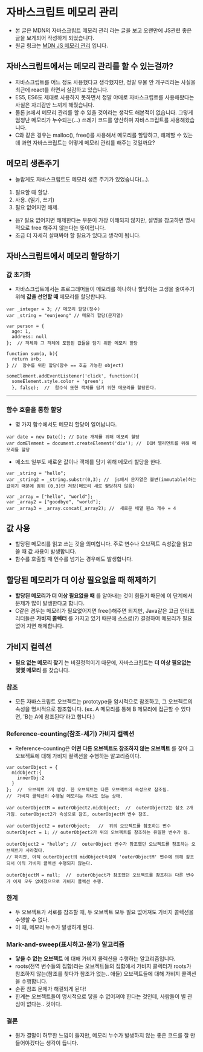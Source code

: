 # 자바스크립트 메모리 관리

- 본 글은 MDN의 자바스크립트 메모리 관리 라는 글을 보고 오랜만에 JS관련 좋은 글을 보게되어 작성하게 되었습니다.
- 원글 링크는 [MDN JS 메모리 관리](https://developer.mozilla.org/ko/docs/Web/JavaScript/Memory_Management) 입니다.


## 자바스크립트에서는 메모리 관리를 할 수 있는걸까?

- 자바스크립트를 어느 정도 사용했다고 생각했지만, 정말 우물 안 개구리라는 사실을 최근에 react를 하면서 실감하고 있습니다.
- ES5, ES6도 제대로 사용하지 못하면서 정말 야매로 자바스크립트를 사용해왔다는 사실은 자괴감만 느끼게 해줬습니다.
- 물론 js에서 메모리 관리를 할 수 있을 것이라는 생각도 해본적이 없습니다. 그렇게 엄청난 메모리가 누수되는(...) 쓰레기 코드를 양산하며 자바스크립트를 사용해왔습니다.
- C와 같은 경우는 malloc(), free()를 사용해서 메모리를 할당하고, 해제할 수 있는데 과연 자바스크립트는 어떻게 메모리 관리를 해주는 것일까요?

## 메모리 생존주기

- 놀랍게도 자바스크립트도 메모리 생존 주기가 있었습니다(...).

1. 필요할 때 할당.
2. 사용. (읽기, 쓰기)
3. 필요 없어지면 해제.

- 음? 필요 없어지면 해제한다는 부분이 가장 이해되지 않지만, 설명을 참고하면 명시적으로 free 해주지 않는다는 뜻이랍니다.
- 조금 더 자세히 살펴봐야 할 필요가 있다고 생각이 됩니다.

## 자바스크립트에서 메모리 할당하기

### 값 초기화

- 자바스크립트에서는 프로그래머들이 메모리를 하나하나 할당하는 고생을 줄여주기 위해 **값을 선언할 때** 메모리를 할당합니다.

```
var _integer = 3; // 메모리 할당(정수)
var _string = "eunjeong" // 메모리 할당(문자열)

var person = {
  age: 1,
  address: null
};  // 객체와 그 객체에 포함된 값들을 담기 위한 메모리 할당

function sum(a, b){
  return a+b;
} //  함수를 위한 할당(함수 == 호출 가능한 object)

someElement.addEventListener('click', function(){
  someElement.style.color = 'green';
  }, false);  //  함수식 또한 객체를 담기 위한 메모리를 할당한다.
```
-----------------------------------

### 함수 호출을 통한 할당

- 몇 가지 함수에서도 메모리 할당이 일어납니다.
~~~
var date = new Date(); // Date 개체를 위해 메모리 할당
var domElement = document.createElement('div'); //  DOM 엘리먼트를 위해 메모리를 할당
~~~

- 메소드 일부도 새로운 값이나 객체를 담기 위해 메모리 할당을 한다.
~~~
var _string = "hello";
var _string2 = _string.substr(0,3); //  js에서 문자열은 불변(immutable)하는 값이기 때문에 범위 (0,3)만 저장(메모리 새로 할당하지 않음)

var _array = ["hello", "world"];
var _array2 = ["goodbye", "world"];
var _array3 = _array.concat(_array2); //  새로운 배열 원소 개수 = 4
~~~

## 값 사용

- 할당된 메모리를 읽고 쓰는 것을 의미합니다. 주로 변수나 오브젝트 속성값을 읽고 쓸 때 값 사용이 발생합니다.
- 함수를 호출할 때 인수를 넘기는 경우에도 발생합니다.

## 할당된 메모리가 더 이상 필요없을 때 해제하기

- **할당된 메모리가 더 이상 필요없을 때** 를 알아내는 것이 힘들기 때문에 이 단계에서 문제가 많이 발생한다고 합니다.
- C같은 경우는 메모리가 필요없어지면 free()해주면 되지만, Java같은 고급 인터프리터들은 **가비지 콜렉터** 를 가지고 있기 때문에 스스로(?) 결정하여 메모리가 필요없어 지면 해제합니다.

## 가비지 컬렉션

- **필요 없는 메모리 찾기** 는 비결정적이기 때문에, 자바스크립트는 **더 이상 필요없는 몇몇 메모리** 를 찾습니다.

### 참조

- 모든 자바스크립트 오브젝트는 prototype을 암시적으로 참조하고, 그 오브젝트의 속성을 명시적으로 참조합니다. (ex. A 메모리를 통해 B 메모리에 접근할 수 있다면, 'B는 A에 참조된다'라고 합니다.)

### Reference-counting(참조-세기) 가비지 컬렉션

- Reference-counting은 **어떤 다른 오브젝트도 참조하지 않는 오브젝트** 를 찾아 그 오브젝트에 대해 가비지 컬렉션을 수행하는 알고리즘이다.

~~~
var outerObject = {
  midObject:{
    innerObj:2
  }
};  //  오브젝트 2개 생성. 한 오브젝트는 다른 오브젝트의 속성으로 참조됨.
//  가비지 콜렉션이 수행될 메모리는 하나도 없는 상태.

var outerObjectM = outerObject2.midObject;  //  outerObject2는 참조 2개 가짐. outerObject2가 속성으로 참조, outerObjectM 변수 참조.

var outerObject2 = outerObject;   //  위의 오브젝트를 참조하는 변수
outerObject = 1; // outerObject2가 위의 오브젝트를 참조하는 유일한 변수가 됨.

outerObject2 = "hello"; //  outerObject 변수가 참조했던 오브젝트를 참조하는 오브젝트가 사라졌다.
// 하지만, 아직 outerObject의 midObject속성이 'outerObjectM' 변수에 의해 참조되서 아직 가비지 콜렉션 수행되지 않는다.

outerObjectM = null;  //  outerObject가 참조했던 오브젝트를 참조하는 다른 변수가 이제 모두 없어졌으므로 가비지 콜렉션 수행.
~~~

### 한계

- 두 오브젝트가 서로를 참조할 때, 두 오브젝트 모두 필요 없어져도 가비지 콜렉션을 수행할 수 없다.
- 이 때, 메모리 누수가 발생하게 된다.

### Mark-and-sweep(표시하고-쓸기) 알고리즘

- **닿을 수 없는 오브젝트** 에 대해 가비지 콜렉션을 수행하는 알고리즘입니다.
- roots(전역 변수들의 집합)라는 오브젝트들의 집합에서 가비지 콜렉터가 roots가 참조하지 않는(참조를 찾다가 참조가 없는.. 애들) 오브젝트들에 대해 가비지 콜렉션을 수행합니다.
- 순환 참조 문제가 해결되게 된다!
- 한계는 오브젝트들이 명시적으로 닿을 수 없어져야 한다는 것인데, 사람들이 별 관심이 없다는.. 것이다.

### 결론

- 뭔가 결말이 허무한 느낌이 들지만, 메모리 누수가 발생하지 않는 좋은 코드를 잘 만들어야겠다는 생각이 듭니다.
